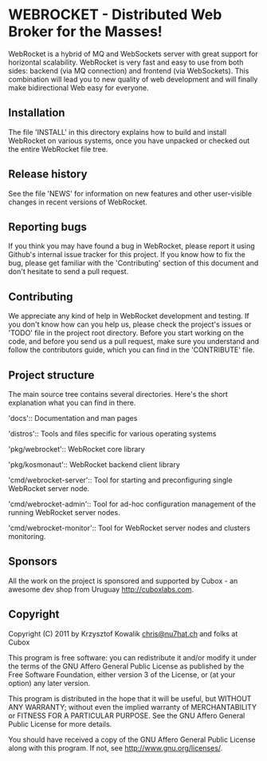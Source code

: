 WEBROCKET - Distributed Web Broker for the Masses!
==================================================

WebRocket is a hybrid of MQ and WebSockets server with great support for
horizontal scalability. WebRocket is very fast and easy to use from both
sides: backend (via MQ connection) and frontend (via WebSockets).
This combination will lead you to new quality of web development and
will finally make bidirectional Web easy for everyone.

Installation
------------
The file 'INSTALL' in this directory explains how to build and install
WebRocket  on various systems, once you have unpacked or checked out the
entire WebRocket file tree.

Release history
---------------
See the file 'NEWS' for information on new features and other user-visible
changes in recent versions of WebRocket.

Reporting bugs
--------------
If you think you may have found a bug in WebRocket, please report it
using Github's internal issue tracker for this project. If you know 
how to fix the bug, please get familiar with the 'Contributing' section
of this document and don't hesitate to send a pull request.

Contributing
------------
We appreciate any kind of help in WebRocket development and testing.
If you don't know how can you help us, please check the project's
issues or 'TODO' file in the project root directory. Before you start
working on the code, and before you send us a pull request, make sure
you understand and follow the contributors guide, which you can find
in the 'CONTRIBUTE' file.

Project structure
-----------------
The main source tree contains several directories. Here's the short
explanation what you can find in there.

'docs'::
	Documentation and man pages

'distros'::
	Tools and files specific for various operating systems

'pkg/webrocket'::
	WebRocket core library

'pkg/kosmonaut'::
	WebRocket backend client library
    
'cmd/webrocket-server'::
	Tool for starting and preconfiguring single WebRocket
	server node.

'cmd/webrocket-admin'::
	Tool for ad-hoc configuration management of the running
	WebRocket server nodes.

'cmd/webrocket-monitor'::
	Tool for WebRocket server nodes and clusters monitoring.

Sponsors
--------
All the work on the project is sponsored and supported by Cubox - an
awesome dev shop from Uruguay <http://cuboxlabs.com>.

Copyright
---------
Copyright (C) 2011 by Krzysztof Kowalik <chris@nu7hat.ch> and folks at Cubox

This program is free software: you can redistribute it and/or modify
it under the terms of the GNU Affero General Public License as published by
the Free Software Foundation, either version 3 of the License, or
(at your option) any later version.

This program is distributed in the hope that it will be useful,
but WITHOUT ANY WARRANTY; without even the implied warranty of
MERCHANTABILITY or FITNESS FOR A PARTICULAR PURPOSE.  See the
GNU Affero General Public License for more details.

You should have received a copy of the GNU Affero General Public License
along with this program. If not, see <http://www.gnu.org/licenses/>.

